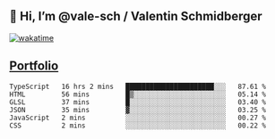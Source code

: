 ## 👋 Hi, I’m @vale-sch / Valentin Schmidberger
[![wakatime](https://wakatime.com/badge/user/7560c813-56c2-4ce8-b378-268c8ee84276.svg)](https://wakatime.com/@7560c813-56c2-4ce8-b378-268c8ee84276)
##  [Portfolio](https://vale-sch.github.io/ValentinSchmidberger/ "Portfolio")
<!--START_SECTION:waka-->

```text
TypeScript   16 hrs 2 mins   ██████████████████████░░░   87.61 %
HTML         56 mins         █▒░░░░░░░░░░░░░░░░░░░░░░░   05.14 %
GLSL         37 mins         █░░░░░░░░░░░░░░░░░░░░░░░░   03.40 %
JSON         35 mins         ▓░░░░░░░░░░░░░░░░░░░░░░░░   03.25 %
JavaScript   2 mins          ░░░░░░░░░░░░░░░░░░░░░░░░░   00.27 %
CSS          2 mins          ░░░░░░░░░░░░░░░░░░░░░░░░░   00.22 %
```

<!--END_SECTION:waka-->
